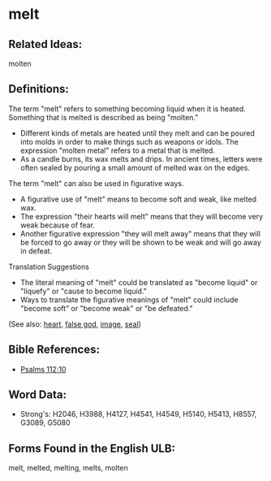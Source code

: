 # melt

## Related Ideas:

molten

## Definitions:

The term "melt" refers to something becoming liquid when it is heated. Something that is melted is described as being "molten."

* Different kinds of metals are heated until they melt and can be poured into molds in order to make things such as weapons or idols. The expression "molten metal" refers to a metal that is melted.
* As a candle burns, its wax melts and drips. In ancient times, letters were often sealed by pouring a small amount of melted wax on the edges.

The term "melt" can also be used in figurative ways.

* A figurative use of "melt" means to become soft and weak, like melted wax.
* The expression "their hearts will melt" means that they will become very weak because of fear.
* Another figurative expression "they will melt away" means that they will be forced to go away or they will be shown to be weak and will go away in defeat.

Translation Suggestions

* The literal meaning of "melt" could be translated as "become liquid" or "liquefy" or "cause to become liquid."
* Ways to translate the figurative meanings of "melt" could include "become soft" or "become weak" or "be defeated."

(See also: [heart](../kt/heart.md), [false god](../kt/falsegod.md), [image](../other/image.md), [seal](../other/seal.md))

## Bible References:

* [Psalms 112:10](rc://en/tn/help/psa/112/10)

## Word Data:

* Strong's: H2046, H3988, H4127, H4541, H4549, H5140, H5413, H8557, G3089, G5080

## Forms Found in the English ULB:

melt, melted, melting, melts, molten


